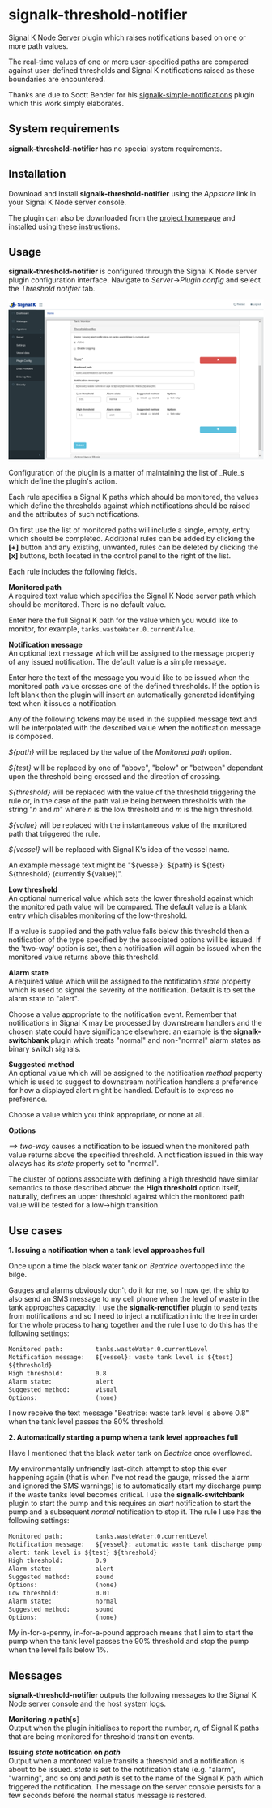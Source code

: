 # signalk-threshold-notifier

[Signal K Node Server](https://github.com/SignalK/signalk-server-node) plugin
which raises notifications based on one or more path values.

The real-time values of one or more user-specified paths are compared against
user-defined thresholds and Signal K notifications raised as these boundaries
are encountered. 

Thanks are due to Scott Bender for his
[signalk-simple-notifications](https://github.com/sbender9/signalk-simple-notifications)
plugin which this work simply elaborates.
## System requirements

__signalk-threshold-notifier__ has no special system requirements.
## Installation

Download and install __signalk-threshold-notifier__ using the _Appstore_ link
in your Signal K Node server console.

The plugin can also be downloaded from the
[project homepage](https://github.com/preeve9534/signalk-threshold-notifier)
and installed using
[these instructions](https://github.com/SignalK/signalk-server-node/blob/master/SERVERPLUGINS.md).
## Usage

 __signalk-threshold-notifier__ is configured through the Signal K Node server
plugin configuration interface.
Navigate to _Server_->_Plugin config_ and select the _Threshold notifier_ tab.

![Configuration panel](readme/config.png)

Configuration of the plugin is a matter of maintaining the list of _Rule_s
which define the plugin's action.

Each rule specifies a Signal K paths which should be monitored, the values
which define the thresholds against which notifications should be raised and
the attributes of such notifications.

On first use the list of monitored paths will include a single, empty, entry
which should be completed.
Additional rules can be added by clicking the __[+]__ button and any existing,
unwanted, rules can be deleted by clicking the __[x]__ buttons, both located
in the control panel to the right of the list. 

Each rule includes the following fields.

__Monitored path__  
A required text value which specifies the Signal K Node server path which
should be monitored.
There is no default value.

Enter here the full Signal K path for the value which you would like to
monitor, for example, `tanks.wasteWater.0.currentValue`.

__Notification message__  
An optional text message which will be assigned to the message property of
any issued notification.
The default value is a simple message.

Enter here the text of the message you would like to be issued when the
monitored path value crosses one of the defined thresholds.
If the option is left blank then the plugin will insert an automatically
generated identifying text when it issues a notification.

Any of the following tokens may be used in the supplied message text and will
be interpolated with the described value when the notification message is
composed.

_${path}_ will be replaced by the value of the _Monitored path_ option.

_${test}_ will be replaced by one of "above", "below" or "between" dependant
upon the threshold being crossed and the direction of crossing.

_${threshold}_ will be replaced with the value of the threshold triggering the
rule or, in the case of the path value being between thresholds with the
string "_n_ and _m_" where _n_ is the low threshold and _m_ is the high
threshold.

_${value}_ will be replaced with the instantaneous value of the monitored path
that triggered the rule.

_${vessel}_ will be replaced with Signal K's idea of the vessel name.

An example message text might be "${vessel}: ${path} is ${test} ${threshold} (currently ${value})".

__Low threshold__  
An optional numerical value which sets the lower threshold against which the
monitored path value will be compared.
The default value is a blank entry which disables monitoring of the
low-threshold.

If a value is supplied and the path value falls below this threshold then a
notification of the type specified by the associated options will be issued.
If the 'two-way' option is set, then a notification will again be issued when
the monitored value returns above this threshold.

__Alarm state__  
A required value which will be assigned to the notification _state_ property
which is used to signal the severity of the notification.
Default is to set the alarm state to "alert".

Choose a value appropriate to the notification event.
Remember that notifications in Signal K may be processed by downstream handlers
and the chosen state could have significance elsewhere: an example is the
__signalk-switchbank__ plugin which treats "normal" and non-"normal" alarm
states as binary switch signals.

__Suggested method__  
An optional value which will be assigned to the notification _method_ property
which is used to suggest to downstream notification handlers a preference for
how a displayed alert might be handled.
Default is to express no preference.

Choose a value which you think appropriate, or none at all.

__Options__  

_==> two-way_ causes a notification to be issued when the monitored path value
returns above the specified threshold.
A notification issued in this way always has its _state_ property set to
"normal".

The cluster of options associate with defining a high threshold have similar
semantics to those described above: the __High threshold__ option itself,
naturally, defines an upper threshold against which the monitored path value
will be tested for a low->high transition.
## Use cases

__1.  Issuing a notification when a tank level approaches full__

Once upon a time the black water tank on _Beatrice_ overtopped into the bilge.

Gauges and alarms obviously don't do it for me, so I now get the ship to also
send an SMS message to my cell phone when the level of waste in the tank
approaches capacity.
I use the __signalk-renotifier__ plugin to send texts from notifications and
so I need to inject a notification into the tree in order for the whole
process to hang together and the rule I use to do this has the following
settings:
```
Monitored path:         tanks.wasteWater.0.currentLevel
Notification message:   ${vessel}: waste tank level is ${test} ${threshold}
High threshold:         0.8
Alarm state:            alert
Suggested method:       visual
Options:                (none)
```
I now receive the text message "Beatrice: waste tank level is above 0.8" when
the tank level passes the 80% threshold.

__2.  Automatically starting a pump when a tank level approaches full__

Have I mentioned that the black water tank on _Beatrice_ once overflowed.

My environmentally unfriendly last-ditch attempt to stop this ever happening
again (that is when I've not read the gauge, missed the alarm and ignored the
SMS warnings) is to automatically start my discharge pump if the waste tanks
level becomes critical.
I use the __signalk-switchbank__ plugin to start the pump and this requires
an _alert_ notification to start the pump and a subsequent _normal_
notification to stop it. 
The rule I use has the following settings:
```
Monitored path:         tanks.wasteWater.0.currentLevel
Notification message:   ${vessel}: automatic waste tank discharge pump alert: tank level is ${test} ${threshold}
High threshold:         0.9
Alarm state:            alert
Suggested method:       sound
Options:                (none)
Low threshold:          0.01
Alarm state:            normal
Suggested method:       sound
Options:                (none)
```
My in-for-a-penny, in-for-a-pound approach means that I aim to start the
pump when the tank level passes the 90% threshold and stop the pump when
the level falls below 1%. 

## Messages

__signalk-threshold-notifier__ outputs the following messages to the Signal K
Node server console and the host system logs.

__Monitoring *n* path__[__s__]  
Output when the plugin initialises to report the number, *n*, of Signal K
paths that are being monitored for threshold transition events.

__Issuing *state* notifcation on *path*__   
Output when a montored value transits a threshold and a notification is about
to be issued.
*state* is set to the notification state (e.g. "alarm", "warning", and so on)
and *path* is set to the name of the Signal K path which triggered the
notification.
The message on the server console persists for a few seconds before
the normal status message is restored.
